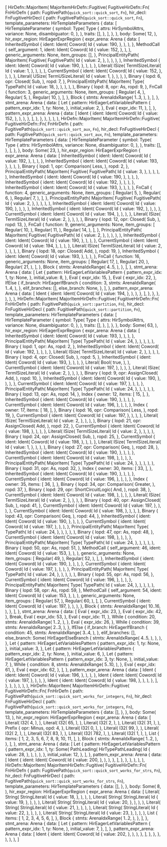 [
    HirDefn::MajorItem(
        MajorItemHirDefn::Fugitive(
            FugitiveHirDefn::Fn(
                FnHirDefn {
                    path: FugitivePath(`quick_sort::quick_sort`, `Fn`),
                    hir_decl: FnFugitiveHirDecl {
                        path: FugitivePath(`quick_sort::quick_sort`, `Fn`),
                        template_parameters: HirTemplateParameters {
                            data: [
                                HirTemplateParameter {
                                    symbol: Type(
                                        Type {
                                            attrs: HirSymbolAttrs,
                                            variance: None,
                                            disambiguator: 0,
                                        },
                                    ),
                                    traits: [],
                                },
                            ],
                        },
                    },
                    body: Some(
                        12,
                    ),
                    hir_expr_region: HirEagerExprRegion {
                        expr_arena: Arena {
                            data: [
                                InheritedSymbol {
                                    ident: Ident(
                                        Coword(
                                            Id {
                                                value: 190,
                                            },
                                        ),
                                    ),
                                },
                                MethodCall {
                                    self_argument: 1,
                                    ident: Ident(
                                        Coword(
                                            Id {
                                                value: 152,
                                            },
                                        ),
                                    ),
                                    generic_arguments: None,
                                    item_groups: [],
                                },
                                PrincipalEntityPath(
                                    MajorItem(
                                        Fugitive(
                                            FugitivePath(
                                                Id {
                                                    value: 2,
                                                },
                                            ),
                                        ),
                                    ),
                                ),
                                InheritedSymbol {
                                    ident: Ident(
                                        Coword(
                                            Id {
                                                value: 190,
                                            },
                                        ),
                                    ),
                                },
                                Literal(
                                    ISize(
                                        TermISizeLiteral(
                                            Id {
                                                value: 1,
                                            },
                                        ),
                                    ),
                                ),
                                CurrentSymbol {
                                    ident: Ident(
                                        Coword(
                                            Id {
                                                value: 152,
                                            },
                                        ),
                                    ),
                                },
                                Literal(
                                    USize(
                                        TermUSizeLiteral(
                                            Id {
                                                value: 1,
                                            },
                                        ),
                                    ),
                                ),
                                Binary {
                                    lopd: 6,
                                    opr: Closed(
                                        Sub,
                                    ),
                                    ropd: 7,
                                },
                                PrincipalEntityPath(
                                    MajorItem(
                                        Type(
                                            TypePath(
                                                Id {
                                                    value: 18,
                                                },
                                            ),
                                        ),
                                    ),
                                ),
                                Binary {
                                    lopd: 8,
                                    opr: As,
                                    ropd: 9,
                                },
                                FnCall {
                                    function: 3,
                                    generic_arguments: None,
                                    item_groups: [
                                        Regular(
                                            4,
                                        ),
                                        Regular(
                                            5,
                                        ),
                                        Regular(
                                            10,
                                        ),
                                    ],
                                },
                                Block {
                                    stmts: ArenaIdxRange(
                                        1..3,
                                    ),
                                },
                            ],
                        },
                        stmt_arena: Arena {
                            data: [
                                Let {
                                    pattern: HirEagerLetVariablesPattern {
                                        pattern_expr_idx: 1,
                                        ty: None,
                                    },
                                    initial_value: 2,
                                },
                                Eval {
                                    expr_idx: 11,
                                },
                            ],
                        },
                        pattern_expr_arena: Arena {
                            data: [
                                Ident {
                                    ident: Ident(
                                        Coword(
                                            Id {
                                                value: 152,
                                            },
                                        ),
                                    ),
                                },
                            ],
                        },
                    },
                },
            ),
        ),
    ),
    HirDefn::MajorItem(
        MajorItemHirDefn::Fugitive(
            FugitiveHirDefn::Fn(
                FnHirDefn {
                    path: FugitivePath(`quick_sort::quick_sort_aux`, `Fn`),
                    hir_decl: FnFugitiveHirDecl {
                        path: FugitivePath(`quick_sort::quick_sort_aux`, `Fn`),
                        template_parameters: HirTemplateParameters {
                            data: [
                                HirTemplateParameter {
                                    symbol: Type(
                                        Type {
                                            attrs: HirSymbolAttrs,
                                            variance: None,
                                            disambiguator: 0,
                                        },
                                    ),
                                    traits: [],
                                },
                            ],
                        },
                    },
                    body: Some(
                        23,
                    ),
                    hir_expr_region: HirEagerExprRegion {
                        expr_arena: Arena {
                            data: [
                                InheritedSymbol {
                                    ident: Ident(
                                        Coword(
                                            Id {
                                                value: 192,
                                            },
                                        ),
                                    ),
                                },
                                InheritedSymbol {
                                    ident: Ident(
                                        Coword(
                                            Id {
                                                value: 193,
                                            },
                                        ),
                                    ),
                                },
                                Binary {
                                    lopd: 1,
                                    opr: Comparison(
                                        Less,
                                    ),
                                    ropd: 2,
                                },
                                PrincipalEntityPath(
                                    MajorItem(
                                        Fugitive(
                                            FugitivePath(
                                                Id {
                                                    value: 3,
                                                },
                                            ),
                                        ),
                                    ),
                                ),
                                InheritedSymbol {
                                    ident: Ident(
                                        Coword(
                                            Id {
                                                value: 190,
                                            },
                                        ),
                                    ),
                                },
                                InheritedSymbol {
                                    ident: Ident(
                                        Coword(
                                            Id {
                                                value: 192,
                                            },
                                        ),
                                    ),
                                },
                                InheritedSymbol {
                                    ident: Ident(
                                        Coword(
                                            Id {
                                                value: 193,
                                            },
                                        ),
                                    ),
                                },
                                FnCall {
                                    function: 4,
                                    generic_arguments: None,
                                    item_groups: [
                                        Regular(
                                            5,
                                        ),
                                        Regular(
                                            6,
                                        ),
                                        Regular(
                                            7,
                                        ),
                                    ],
                                },
                                PrincipalEntityPath(
                                    MajorItem(
                                        Fugitive(
                                            FugitivePath(
                                                Id {
                                                    value: 2,
                                                },
                                            ),
                                        ),
                                    ),
                                ),
                                InheritedSymbol {
                                    ident: Ident(
                                        Coword(
                                            Id {
                                                value: 190,
                                            },
                                        ),
                                    ),
                                },
                                InheritedSymbol {
                                    ident: Ident(
                                        Coword(
                                            Id {
                                                value: 192,
                                            },
                                        ),
                                    ),
                                },
                                CurrentSymbol {
                                    ident: Ident(
                                        Coword(
                                            Id {
                                                value: 194,
                                            },
                                        ),
                                    ),
                                },
                                Literal(
                                    ISize(
                                        TermISizeLiteral(
                                            Id {
                                                value: 2,
                                            },
                                        ),
                                    ),
                                ),
                                Binary {
                                    lopd: 12,
                                    opr: Closed(
                                        Sub,
                                    ),
                                    ropd: 13,
                                },
                                FnCall {
                                    function: 9,
                                    generic_arguments: None,
                                    item_groups: [
                                        Regular(
                                            10,
                                        ),
                                        Regular(
                                            11,
                                        ),
                                        Regular(
                                            14,
                                        ),
                                    ],
                                },
                                PrincipalEntityPath(
                                    MajorItem(
                                        Fugitive(
                                            FugitivePath(
                                                Id {
                                                    value: 2,
                                                },
                                            ),
                                        ),
                                    ),
                                ),
                                InheritedSymbol {
                                    ident: Ident(
                                        Coword(
                                            Id {
                                                value: 190,
                                            },
                                        ),
                                    ),
                                },
                                CurrentSymbol {
                                    ident: Ident(
                                        Coword(
                                            Id {
                                                value: 194,
                                            },
                                        ),
                                    ),
                                },
                                Literal(
                                    ISize(
                                        TermISizeLiteral(
                                            Id {
                                                value: 2,
                                            },
                                        ),
                                    ),
                                ),
                                Binary {
                                    lopd: 18,
                                    opr: Closed(
                                        Add,
                                    ),
                                    ropd: 19,
                                },
                                InheritedSymbol {
                                    ident: Ident(
                                        Coword(
                                            Id {
                                                value: 193,
                                            },
                                        ),
                                    ),
                                },
                                FnCall {
                                    function: 16,
                                    generic_arguments: None,
                                    item_groups: [
                                        Regular(
                                            17,
                                        ),
                                        Regular(
                                            20,
                                        ),
                                        Regular(
                                            21,
                                        ),
                                    ],
                                },
                                Block {
                                    stmts: ArenaIdxRange(
                                        4..5,
                                    ),
                                },
                            ],
                        },
                        stmt_arena: Arena {
                            data: [
                                Let {
                                    pattern: HirEagerLetVariablesPattern {
                                        pattern_expr_idx: 1,
                                        ty: None,
                                    },
                                    initial_value: 8,
                                },
                                Eval {
                                    expr_idx: 15,
                                },
                                Eval {
                                    expr_idx: 22,
                                },
                                IfElse {
                                    if_branch: HirEagerIfBranch {
                                        condition: 3,
                                        stmts: ArenaIdxRange(
                                            1..4,
                                        ),
                                    },
                                    elif_branches: [],
                                    else_branch: None,
                                },
                            ],
                        },
                        pattern_expr_arena: Arena {
                            data: [
                                Ident {
                                    ident: Ident(
                                        Coword(
                                            Id {
                                                value: 194,
                                            },
                                        ),
                                    ),
                                },
                            ],
                        },
                    },
                },
            ),
        ),
    ),
    HirDefn::MajorItem(
        MajorItemHirDefn::Fugitive(
            FugitiveHirDefn::Fn(
                FnHirDefn {
                    path: FugitivePath(`quick_sort::partition`, `Fn`),
                    hir_decl: FnFugitiveHirDecl {
                        path: FugitivePath(`quick_sort::partition`, `Fn`),
                        template_parameters: HirTemplateParameters {
                            data: [
                                HirTemplateParameter {
                                    symbol: Type(
                                        Type {
                                            attrs: HirSymbolAttrs,
                                            variance: None,
                                            disambiguator: 0,
                                        },
                                    ),
                                    traits: [],
                                },
                            ],
                        },
                    },
                    body: Some(
                        63,
                    ),
                    hir_expr_region: HirEagerExprRegion {
                        expr_arena: Arena {
                            data: [
                                InheritedSymbol {
                                    ident: Ident(
                                        Coword(
                                            Id {
                                                value: 193,
                                            },
                                        ),
                                    ),
                                },
                                PrincipalEntityPath(
                                    MajorItem(
                                        Type(
                                            TypePath(
                                                Id {
                                                    value: 24,
                                                },
                                            ),
                                        ),
                                    ),
                                ),
                                Binary {
                                    lopd: 1,
                                    opr: As,
                                    ropd: 2,
                                },
                                InheritedSymbol {
                                    ident: Ident(
                                        Coword(
                                            Id {
                                                value: 192,
                                            },
                                        ),
                                    ),
                                },
                                Literal(
                                    ISize(
                                        TermISizeLiteral(
                                            Id {
                                                value: 2,
                                            },
                                        ),
                                    ),
                                ),
                                Binary {
                                    lopd: 4,
                                    opr: Closed(
                                        Sub,
                                    ),
                                    ropd: 5,
                                },
                                InheritedSymbol {
                                    ident: Ident(
                                        Coword(
                                            Id {
                                                value: 193,
                                            },
                                        ),
                                    ),
                                },
                                Literal(
                                    Bool(
                                        true,
                                    ),
                                ),
                                CurrentSymbol {
                                    ident: Ident(
                                        Coword(
                                            Id {
                                                value: 197,
                                            },
                                        ),
                                    ),
                                },
                                Literal(
                                    ISize(
                                        TermISizeLiteral(
                                            Id {
                                                value: 2,
                                            },
                                        ),
                                    ),
                                ),
                                Binary {
                                    lopd: 9,
                                    opr: AssignClosed(
                                        Add,
                                    ),
                                    ropd: 10,
                                },
                                InheritedSymbol {
                                    ident: Ident(
                                        Coword(
                                            Id {
                                                value: 190,
                                            },
                                        ),
                                    ),
                                },
                                CurrentSymbol {
                                    ident: Ident(
                                        Coword(
                                            Id {
                                                value: 197,
                                            },
                                        ),
                                    ),
                                },
                                PrincipalEntityPath(
                                    MajorItem(
                                        Type(
                                            TypePath(
                                                Id {
                                                    value: 24,
                                                },
                                            ),
                                        ),
                                    ),
                                ),
                                Binary {
                                    lopd: 13,
                                    opr: As,
                                    ropd: 14,
                                },
                                Index {
                                    owner: 12,
                                    items: [
                                        15,
                                    ],
                                },
                                InheritedSymbol {
                                    ident: Ident(
                                        Coword(
                                            Id {
                                                value: 190,
                                            },
                                        ),
                                    ),
                                },
                                CurrentSymbol {
                                    ident: Ident(
                                        Coword(
                                            Id {
                                                value: 196,
                                            },
                                        ),
                                    ),
                                },
                                Index {
                                    owner: 17,
                                    items: [
                                        18,
                                    ],
                                },
                                Binary {
                                    lopd: 16,
                                    opr: Comparison(
                                        Less,
                                    ),
                                    ropd: 19,
                                },
                                CurrentSymbol {
                                    ident: Ident(
                                        Coword(
                                            Id {
                                                value: 197,
                                            },
                                        ),
                                    ),
                                },
                                Literal(
                                    ISize(
                                        TermISizeLiteral(
                                            Id {
                                                value: 2,
                                            },
                                        ),
                                    ),
                                ),
                                Binary {
                                    lopd: 21,
                                    opr: AssignClosed(
                                        Add,
                                    ),
                                    ropd: 22,
                                },
                                CurrentSymbol {
                                    ident: Ident(
                                        Coword(
                                            Id {
                                                value: 198,
                                            },
                                        ),
                                    ),
                                },
                                Literal(
                                    ISize(
                                        TermISizeLiteral(
                                            Id {
                                                value: 2,
                                            },
                                        ),
                                    ),
                                ),
                                Binary {
                                    lopd: 24,
                                    opr: AssignClosed(
                                        Sub,
                                    ),
                                    ropd: 25,
                                },
                                CurrentSymbol {
                                    ident: Ident(
                                        Coword(
                                            Id {
                                                value: 198,
                                            },
                                        ),
                                    ),
                                },
                                Literal(
                                    ISize(
                                        TermISizeLiteral(
                                            Id {
                                                value: 1,
                                            },
                                        ),
                                    ),
                                ),
                                Binary {
                                    lopd: 27,
                                    opr: Comparison(
                                        Geq,
                                    ),
                                    ropd: 28,
                                },
                                InheritedSymbol {
                                    ident: Ident(
                                        Coword(
                                            Id {
                                                value: 190,
                                            },
                                        ),
                                    ),
                                },
                                CurrentSymbol {
                                    ident: Ident(
                                        Coword(
                                            Id {
                                                value: 198,
                                            },
                                        ),
                                    ),
                                },
                                PrincipalEntityPath(
                                    MajorItem(
                                        Type(
                                            TypePath(
                                                Id {
                                                    value: 24,
                                                },
                                            ),
                                        ),
                                    ),
                                ),
                                Binary {
                                    lopd: 31,
                                    opr: As,
                                    ropd: 32,
                                },
                                Index {
                                    owner: 30,
                                    items: [
                                        33,
                                    ],
                                },
                                InheritedSymbol {
                                    ident: Ident(
                                        Coword(
                                            Id {
                                                value: 190,
                                            },
                                        ),
                                    ),
                                },
                                CurrentSymbol {
                                    ident: Ident(
                                        Coword(
                                            Id {
                                                value: 196,
                                            },
                                        ),
                                    ),
                                },
                                Index {
                                    owner: 35,
                                    items: [
                                        36,
                                    ],
                                },
                                Binary {
                                    lopd: 34,
                                    opr: Comparison(
                                        Greater,
                                    ),
                                    ropd: 37,
                                },
                                Binary {
                                    lopd: 29,
                                    opr: ShortCircuitLogic(
                                        And,
                                    ),
                                    ropd: 38,
                                },
                                CurrentSymbol {
                                    ident: Ident(
                                        Coword(
                                            Id {
                                                value: 198,
                                            },
                                        ),
                                    ),
                                },
                                Literal(
                                    ISize(
                                        TermISizeLiteral(
                                            Id {
                                                value: 2,
                                            },
                                        ),
                                    ),
                                ),
                                Binary {
                                    lopd: 40,
                                    opr: AssignClosed(
                                        Sub,
                                    ),
                                    ropd: 41,
                                },
                                CurrentSymbol {
                                    ident: Ident(
                                        Coword(
                                            Id {
                                                value: 197,
                                            },
                                        ),
                                    ),
                                },
                                CurrentSymbol {
                                    ident: Ident(
                                        Coword(
                                            Id {
                                                value: 198,
                                            },
                                        ),
                                    ),
                                },
                                Binary {
                                    lopd: 43,
                                    opr: Comparison(
                                        Geq,
                                    ),
                                    ropd: 44,
                                },
                                InheritedSymbol {
                                    ident: Ident(
                                        Coword(
                                            Id {
                                                value: 190,
                                            },
                                        ),
                                    ),
                                },
                                CurrentSymbol {
                                    ident: Ident(
                                        Coword(
                                            Id {
                                                value: 197,
                                            },
                                        ),
                                    ),
                                },
                                PrincipalEntityPath(
                                    MajorItem(
                                        Type(
                                            TypePath(
                                                Id {
                                                    value: 24,
                                                },
                                            ),
                                        ),
                                    ),
                                ),
                                Binary {
                                    lopd: 47,
                                    opr: As,
                                    ropd: 48,
                                },
                                CurrentSymbol {
                                    ident: Ident(
                                        Coword(
                                            Id {
                                                value: 198,
                                            },
                                        ),
                                    ),
                                },
                                PrincipalEntityPath(
                                    MajorItem(
                                        Type(
                                            TypePath(
                                                Id {
                                                    value: 24,
                                                },
                                            ),
                                        ),
                                    ),
                                ),
                                Binary {
                                    lopd: 50,
                                    opr: As,
                                    ropd: 51,
                                },
                                MethodCall {
                                    self_argument: 46,
                                    ident: Ident(
                                        Coword(
                                            Id {
                                                value: 153,
                                            },
                                        ),
                                    ),
                                    generic_arguments: None,
                                    item_groups: [
                                        Regular(
                                            49,
                                        ),
                                        Regular(
                                            52,
                                        ),
                                    ],
                                },
                                InheritedSymbol {
                                    ident: Ident(
                                        Coword(
                                            Id {
                                                value: 190,
                                            },
                                        ),
                                    ),
                                },
                                CurrentSymbol {
                                    ident: Ident(
                                        Coword(
                                            Id {
                                                value: 197,
                                            },
                                        ),
                                    ),
                                },
                                PrincipalEntityPath(
                                    MajorItem(
                                        Type(
                                            TypePath(
                                                Id {
                                                    value: 24,
                                                },
                                            ),
                                        ),
                                    ),
                                ),
                                Binary {
                                    lopd: 55,
                                    opr: As,
                                    ropd: 56,
                                },
                                CurrentSymbol {
                                    ident: Ident(
                                        Coword(
                                            Id {
                                                value: 196,
                                            },
                                        ),
                                    ),
                                },
                                PrincipalEntityPath(
                                    MajorItem(
                                        Type(
                                            TypePath(
                                                Id {
                                                    value: 24,
                                                },
                                            ),
                                        ),
                                    ),
                                ),
                                Binary {
                                    lopd: 58,
                                    opr: As,
                                    ropd: 59,
                                },
                                MethodCall {
                                    self_argument: 54,
                                    ident: Ident(
                                        Coword(
                                            Id {
                                                value: 153,
                                            },
                                        ),
                                    ),
                                    generic_arguments: None,
                                    item_groups: [
                                        Regular(
                                            57,
                                        ),
                                        Regular(
                                            60,
                                        ),
                                    ],
                                },
                                CurrentSymbol {
                                    ident: Ident(
                                        Coword(
                                            Id {
                                                value: 197,
                                            },
                                        ),
                                    ),
                                },
                                Block {
                                    stmts: ArenaIdxRange(
                                        10..16,
                                    ),
                                },
                            ],
                        },
                        stmt_arena: Arena {
                            data: [
                                Eval {
                                    expr_idx: 23,
                                },
                                Eval {
                                    expr_idx: 42,
                                },
                                Break,
                                Eval {
                                    expr_idx: 53,
                                },
                                Eval {
                                    expr_idx: 11,
                                },
                                While {
                                    condition: 20,
                                    stmts: ArenaIdxRange(
                                        1..2,
                                    ),
                                },
                                Eval {
                                    expr_idx: 26,
                                },
                                While {
                                    condition: 39,
                                    stmts: ArenaIdxRange(
                                        2..3,
                                    ),
                                },
                                IfElse {
                                    if_branch: HirEagerIfBranch {
                                        condition: 45,
                                        stmts: ArenaIdxRange(
                                            3..4,
                                        ),
                                    },
                                    elif_branches: [],
                                    else_branch: Some(
                                        HirEagerElseBranch {
                                            stmts: ArenaIdxRange(
                                                4..5,
                                            ),
                                        },
                                    ),
                                },
                                Let {
                                    pattern: HirEagerLetVariablesPattern {
                                        pattern_expr_idx: 1,
                                        ty: None,
                                    },
                                    initial_value: 3,
                                },
                                Let {
                                    pattern: HirEagerLetVariablesPattern {
                                        pattern_expr_idx: 2,
                                        ty: None,
                                    },
                                    initial_value: 6,
                                },
                                Let {
                                    pattern: HirEagerLetVariablesPattern {
                                        pattern_expr_idx: 3,
                                        ty: None,
                                    },
                                    initial_value: 7,
                                },
                                While {
                                    condition: 8,
                                    stmts: ArenaIdxRange(
                                        5..10,
                                    ),
                                },
                                Eval {
                                    expr_idx: 61,
                                },
                                Eval {
                                    expr_idx: 62,
                                },
                            ],
                        },
                        pattern_expr_arena: Arena {
                            data: [
                                Ident {
                                    ident: Ident(
                                        Coword(
                                            Id {
                                                value: 196,
                                            },
                                        ),
                                    ),
                                },
                                Ident {
                                    ident: Ident(
                                        Coword(
                                            Id {
                                                value: 197,
                                            },
                                        ),
                                    ),
                                },
                                Ident {
                                    ident: Ident(
                                        Coword(
                                            Id {
                                                value: 198,
                                            },
                                        ),
                                    ),
                                },
                            ],
                        },
                    },
                },
            ),
        ),
    ),
    HirDefn::MajorItem(
        MajorItemHirDefn::Fugitive(
            FugitiveHirDefn::Fn(
                FnHirDefn {
                    path: FugitivePath(`quick_sort::quick_sort_works_for_integers`, `Fn`),
                    hir_decl: FnFugitiveHirDecl {
                        path: FugitivePath(`quick_sort::quick_sort_works_for_integers`, `Fn`),
                        template_parameters: HirTemplateParameters {
                            data: [],
                        },
                    },
                    body: Some(
                        13,
                    ),
                    hir_expr_region: HirEagerExprRegion {
                        expr_arena: Arena {
                            data: [
                                Literal(
                                    I32(
                                        4,
                                    ),
                                ),
                                Literal(
                                    I32(
                                        65,
                                    ),
                                ),
                                Literal(
                                    I32(
                                        2,
                                    ),
                                ),
                                Literal(
                                    I32(
                                        31,
                                    ),
                                ),
                                Prefix {
                                    opr: Minus,
                                    opd: 4,
                                },
                                Literal(
                                    I32(
                                        0,
                                    ),
                                ),
                                Literal(
                                    I32(
                                        99,
                                    ),
                                ),
                                Literal(
                                    I32(
                                        2,
                                    ),
                                ),
                                Literal(
                                    I32(
                                        83,
                                    ),
                                ),
                                Literal(
                                    I32(
                                        782,
                                    ),
                                ),
                                Literal(
                                    I32(
                                        1,
                                    ),
                                ),
                                List {
                                    items: [
                                        1,
                                        2,
                                        3,
                                        5,
                                        6,
                                        7,
                                        8,
                                        9,
                                        10,
                                        11,
                                    ],
                                },
                                Block {
                                    stmts: ArenaIdxRange(
                                        1..2,
                                    ),
                                },
                            ],
                        },
                        stmt_arena: Arena {
                            data: [
                                Let {
                                    pattern: HirEagerLetVariablesPattern {
                                        pattern_expr_idx: 1,
                                        ty: Some(
                                            PathLeading(
                                                HirTypePathLeading(
                                                    Id {
                                                        value: 28,
                                                    },
                                                ),
                                            ),
                                        ),
                                    },
                                    initial_value: 12,
                                },
                            ],
                        },
                        pattern_expr_arena: Arena {
                            data: [
                                Ident {
                                    ident: Ident(
                                        Coword(
                                            Id {
                                                value: 200,
                                            },
                                        ),
                                    ),
                                },
                            ],
                        },
                    },
                },
            ),
        ),
    ),
    HirDefn::MajorItem(
        MajorItemHirDefn::Fugitive(
            FugitiveHirDefn::Fn(
                FnHirDefn {
                    path: FugitivePath(`quick_sort::quick_sort_works_for_strs`, `Fn`),
                    hir_decl: FnFugitiveHirDecl {
                        path: FugitivePath(`quick_sort::quick_sort_works_for_strs`, `Fn`),
                        template_parameters: HirTemplateParameters {
                            data: [],
                        },
                    },
                    body: Some(
                        8,
                    ),
                    hir_expr_region: HirEagerExprRegion {
                        expr_arena: Arena {
                            data: [
                                Literal(
                                    String(
                                        StringLiteral(
                                            Id {
                                                value: 18,
                                            },
                                        ),
                                    ),
                                ),
                                Literal(
                                    String(
                                        StringLiteral(
                                            Id {
                                                value: 19,
                                            },
                                        ),
                                    ),
                                ),
                                Literal(
                                    String(
                                        StringLiteral(
                                            Id {
                                                value: 20,
                                            },
                                        ),
                                    ),
                                ),
                                Literal(
                                    String(
                                        StringLiteral(
                                            Id {
                                                value: 21,
                                            },
                                        ),
                                    ),
                                ),
                                Literal(
                                    String(
                                        StringLiteral(
                                            Id {
                                                value: 22,
                                            },
                                        ),
                                    ),
                                ),
                                Literal(
                                    String(
                                        StringLiteral(
                                            Id {
                                                value: 23,
                                            },
                                        ),
                                    ),
                                ),
                                List {
                                    items: [
                                        1,
                                        2,
                                        3,
                                        4,
                                        5,
                                        6,
                                    ],
                                },
                                Block {
                                    stmts: ArenaIdxRange(
                                        1..2,
                                    ),
                                },
                            ],
                        },
                        stmt_arena: Arena {
                            data: [
                                Let {
                                    pattern: HirEagerLetVariablesPattern {
                                        pattern_expr_idx: 1,
                                        ty: None,
                                    },
                                    initial_value: 7,
                                },
                            ],
                        },
                        pattern_expr_arena: Arena {
                            data: [
                                Ident {
                                    ident: Ident(
                                        Coword(
                                            Id {
                                                value: 202,
                                            },
                                        ),
                                    ),
                                },
                            ],
                        },
                    },
                },
            ),
        ),
    ),
]